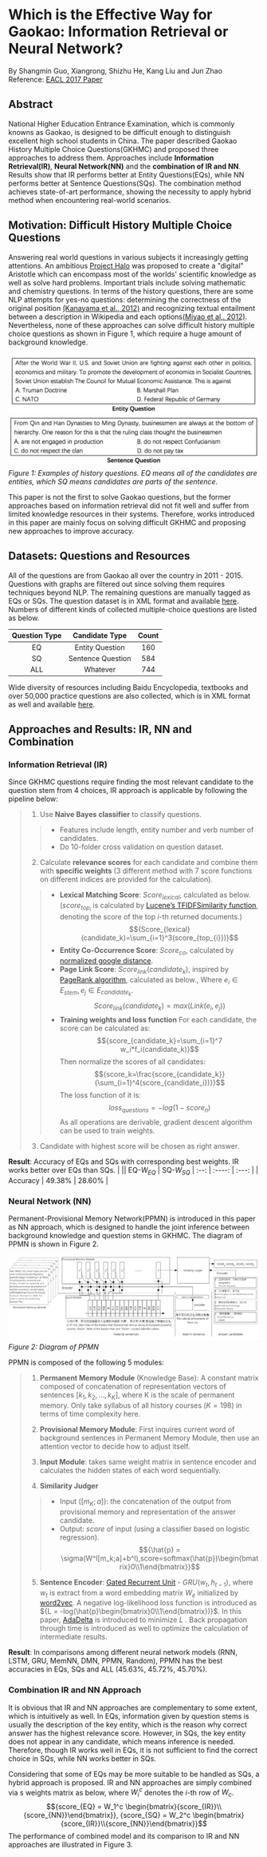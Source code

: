 Which is the Effective Way for Gaokao: Information Retrieval or Neural Network?
===================
By Shangmin Guo, Xiangrong, Shizhu He, Kang Liu and Jun Zhao
Reference: [EACL 2017 Paper][2] 

## Abstract
National Higher Education Entrance Examination, which is commonly knowns as Gaokao, is designed to be difficult enough to distinguish excellent high school students in China. The paper described Gaokao History Multiple Choice Questions(GKHMC) and proposed three approaches to address them. Approaches include **Information Retrieval(IR)**, **Neural Network(NN)** and the **combination of IR and NN**. Results show that IR performs better at Entity Questions(EQs), while NN performs better at Sentence Questions(SQs). The combination method achieves state-of-art performance, showing the necessity to apply hybrid method when encountering real-world scenarios.


## Motivation: Difficult History Multiple Choice Questions
Answering real world questions in various subjects it increasingly getting attentions. An ambitious [Project Halo][3] was proposed to create a "digital" Aristotle which can encompass most of the worlds'  scientific knowledge as well as solve hard problems. Important trials include solving mathematic and chemistry questions. In terms of the history questions, there are some NLP attempts for yes-no questions: determining the correctness of the original position [(Kanayama et al., 2012)][4] and recognizing textual entailment between a description in Wikipedia and each options[(Miyao et al,. 2012)][5]. Nevertheless, none of these approaches can solve difficult history multiple choice questions as shown in Figure 1, which require a huge amount of background knowledge. 

![](https://github.com/ztlbells/cs269-nlp-4-ml/blob/master/summary/F1a.png?raw=true)
![](https://github.com/ztlbells/cs269-nlp-4-ml/blob/master/summary/F1b.png?raw=true)
*Figure 1: Examples of history questions. EQ means all of the candidates are entities, which SQ means candidates are parts of the sentence.*

This paper is not the first to solve Gaokao questions, but the former approaches based on information retrieval did not fit well and suffer from limited knowledge resources in their systems. Therefore, works introduced in this paper are mainly focus on solving difficult GKHMC and proposing new approaches to improve accuracy.

## Datasets: Questions and Resources
All of the questions are from Gaokao all over the country in 2011 - 2015. Questions with graphs are filtered out since solving them requires techniques beyond NLP. The remaining questions are manually tagged as EQs or SQs. The question dataset is in XML format and available [here][1]. Numbers of different kinds of collected multiple-choice questions are listed as below. 

| Question Type | Candidate Type | Count
| :--: | :----: | :---: |
| EQ | Entity Question | 160 |
| SQ | Sentence Question | 584 |
| ALL | Whatever | 744 |

Wide diversity of resources including Baidu Encyclopedia, textbooks and over 50,000 practice questions are also collected, which is in XML format as well and available [here][6].

## Approaches and Results: IR, NN and Combination
### Information Retrieval (IR) 
Since GKHMC questions require finding the most relevant candidate to the question stem from 4 choices, IR approach is applicable by following the pipeline below:
> 1. Use **Naive Bayes classifier** to classify questions. 
> > -  Features include length, entity number and verb number of candidates.
> > - Do 10-folder cross validation on question dataset.
> 
> 2. Calculate **relevance scores** for each candidate and combine them with **specific weights** (3 different method with 7 score functions on different indices are provided for the calculation). 
> > - **Lexical Matching Score**: ${Score_{lexical}}$, calculated as below. (${score_{top_{i}}}$ is calculated by [Lucene’s TFIDFSimilarity function][7], denoting the score of the top ${i}$-th returned documents.)
> > $${Score_{lexical}(candidate_k)=\sum_{i=1}^3(score_{top_{i}})}$$
> > - **Entity Co-Occurrence Score**: ${Score_{co}}$, calculated by [normalized google distance][8].
> > - **Page Link Score**: ${Score_{link}(candidate_k)}$, inspired by [PageRank algorithm][9], calculated as below., Where ${e_i \in E_{stem}, e_j \in E_{candidate_k}}$. $${Score_{link}(candidate_k) = max(Link(e_i, e_j) )}$$
> > - **Training weights and loss function**
> > For each candidate, the score can be calculated as:
> > $${score_{candidate_k}=\sum_{i=1}^7 w_i*f_i(candidate_k)}$$ Then normalize the scores of all candidates:
> > $${score_k=\frac{score_{candidate_k}}{\sum_{i=1}^4(score_{candidate_i})}}$$ The loss function of it is:
> > $${loss_{questions}=-log(1-score_n)}$$ As all operations are derivable, gradient descent algorithm can be used to train weights.
> 3. Candidate with highest score will be chosen as right answer.

**Result**:  Accuracy of EQs and SQs with corresponding best weights. IR works better over EQs than SQs.
| || EQ-${W_{EQ}}$ | SQ-${W_{SQ}}$
| :--: | :----: | :---: |
| Accuracy | 49.38% | 28.60% |

### Neural Network (NN) 
Permanent-Provisional Memory Network(PPMN) is introduced in this paper as NN approach, which is designed to handle the joint inference between background knowledge and question stems in GKHMC. The diagram of PPMN is shown in Figure 2.

![](https://github.com/ztlbells/cs269-nlp-4-ml/blob/master/summary/F2.png?raw=true)
*Figure 2: Diagram of PPMN*

PPMN is composed of the following 5 modules:
> 1. **Permanent Memory Module** (Knowledge Base): A constant matrix composed of concatenation of representation vectors of sentences ${[k_1, k_2, ... , k_K]}$, where K is the scale of permanent memory. Only take syllabus of all history courses (${K = 198}$) in terms of time complexity here.
> 
> 2.  **Provisional Memory Module**: First inquires current word of background sentences in Permanent Memory Module, then use an attention vector to decide how to adjust itself.
> 3.  **Input Module**: takes same weight matrix in sentence encoder and calculates the hidden states of each word sequentially. 
> 4.  **Similarity Judger**
> > - Input (${[m_K;a]}$): the concatenation of the output from provisional memory and representation of the answer candidate.
> > - Output: ${score}$ of input (using a classifier based on logistic regression). $${\hat{p} = \sigma(W^l[m_k;a]+b^l),score=softmax(\hat{p})\begin{bmatrix}0\\1\end{bmatrix}}$$
> 
> 5.  **Sentence Encoder**: [Gated Recurrent Unit][10] - ${GRU(w_t, h_{t-1})}$, where ${w_t}$ is extract from a word embedding matrix ${W_e}$ initialized by [word2vec][11].  A negative log-likelihood loss function is introduced as ${L = -log(\hat{p}\begin{bmatrix}0\\1\end{bmatrix})}$. In this paper, [AdaDelta][12] is introduced to minimize ${L}$ . Back propagation through time is introduced as well to optimize the calculation of intermediate results.

**Result**: In comparisons among different neural network models (RNN, LSTM, GRU, MemNN, DMN, PPMN, Random), PPMN has the best accuracies in EQs, SQs and ALL (45.63%, 45.72%, 45.70%).

### Combination IR and NN Approach
It is obvious that IR and NN approaches are complementary to some extent, which is intuitively as well. In EQs, information given by question stems is usually the description of the key entity, which is the reason why correct answer has the highest relevance score. However, in SQs, the key entity does not appear in any candidate, which means inference is needed. Therefore, though IR works well in EQs, it is not sufficient to find the correct choice in SQs, while NN works better in SQs.

Considering that some of EQs may be more suitable to be handled as SQs, a hybrid approach is proposed. IR and NN approaches are simply combined via s weights matrix as below, where ${W_i^c}$ denotes the ${i}$-th row of ${W_c}$.
$${score_{EQ} = W_1^c \begin{bmatrix}{score_{IR}}\\{score_{NN}}\end{bmatrix}}, {score_{SQ} = W_2^c \begin{bmatrix}{score_{IR}}\\{score_{NN}}\end{bmatrix}}$$ 
The performance of combined model and its comparison to IR and NN approaches are illustrated in Figure 3.


[1]: https://github.com/IACASNLPIR/GKHMC/blob/master/data/Gaokao744.xml
[2]: http://www.aclweb.org/anthology/E17-1011
[3]: https://www.aaai.org/ojs/index.php/aimagazine/article/view/1783/1681
[4]: http://www.aclweb.org/anthology/C12-1084
[5]: https://dl.acm.org/citation.cfm?id=2382595
[6]: https://github.com/IACASNLPIR/GKHMC/blob/master/data/tiku.xml
[7]: https://lucene.apache.org/core/4_0_0/core/org/apache/lucene/search/similarities/TFIDFSimilarity.html
[8]: https://arxiv.org/pdf/cs/0412098.pdf
[9]: https://en.wikipedia.org/wiki/PageRank
[10]: https://en.wikipedia.org/wiki/Gated_recurrent_unit
[11]: https://en.wikipedia.org/wiki/Word2vec
[12]: https://arxiv.org/pdf/1212.5701.pdf

